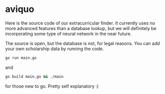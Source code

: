 # aviquo 
  
Here is the source code of our extracurricular finder. It currently uses no more advanced features than a database lookup, but we will definitely be incorporating some type of neural network in the near future. 

The source is open, but the database is not, for legal reasons. You can add your own scholarship data by running the code.

```bash
go run main.go
```

and 

```bash
go build main.go && ./main
```

for those new to go. Pretty self explanatory :)
